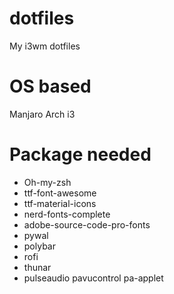 # dotfiles
My i3wm dotfiles

# OS based
Manjaro Arch i3

# Package needed

* Oh-my-zsh
* ttf-font-awesome
* ttf-material-icons
* nerd-fonts-complete
* adobe-source-code-pro-fonts
* pywal
* polybar
* rofi
* thunar
* pulseaudio pavucontrol pa-applet